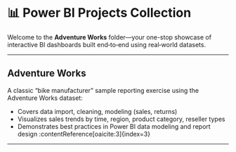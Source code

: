 # 📊 Power BI Projects Collection

Welcome to the **Adventure Works** folder—your one-stop showcase of interactive BI dashboards built end‑to‑end using real‑world datasets.

---
## Adventure Works  
A classic “bike manufacturer” sample reporting exercise using the Adventure Works dataset:  
- Covers data import, cleaning, modeling (sales, returns)  
- Visualizes sales trends by time, region, product category, reseller types  
- Demonstrates best practices in Power BI data modeling and report design :contentReference[oaicite:3]{index=3}  

---

